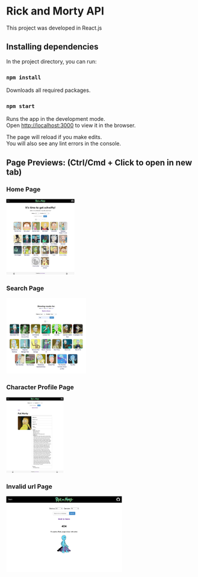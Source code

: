 # Rick and Morty API

This project was developed in React.js

## Installing dependencies

In the project directory, you can run:

### `npm install`

Downloads all required packages.

### `npm start`

Runs the app in the development mode.\
Open [http://localhost:3000](http://localhost:3000) to view it in the browser.

The page will reload if you make edits.\
You will also see any lint errors in the console.

## Page Previews: (Ctrl/Cmd + Click to open in new tab)
### Home Page
<a href="https://raw.githubusercontent.com/juanscanlan/RickAndMortyAPI/main/src/assets/images/pages/index.png" target="_blank"><img src="src/assets/images/pages/index.png" height=200px></a>

### Search Page
<a href="https://raw.githubusercontent.com/juanscanlan/RickAndMortyAPI/main/src/assets/images/pages/searchPage.png" target="_blank"><img src="src/assets/images/pages/searchPage.png" height=200px></a>

### Character Profile Page
<a href="https://raw.githubusercontent.com/juanscanlan/RickAndMortyAPI/main/src/assets/images/pages/characterDetailsPage.png" target="_blank"><img src="src/assets/images/pages/characterDetailsPage.png" height=200px></a>

### Invalid url Page
<a href="https://raw.githubusercontent.com/juanscanlan/RickAndMortyAPI/main/src/assets/images/pages/404Page.png" target="_blank"><img src="src/assets/images/pages/404Page.png" height=200px></a>

